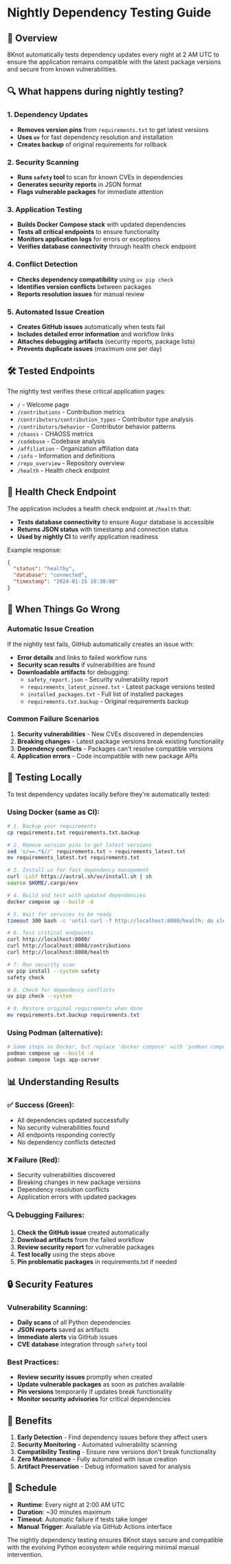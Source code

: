 # Nightly Dependency Testing Guide

## 🌙 Overview

8Knot automatically tests dependency updates every night at 2 AM UTC to ensure the application remains compatible with the latest package versions and secure from known vulnerabilities.

## 🔍 What happens during nightly testing?

### 1. Dependency Updates
- **Removes version pins** from `requirements.txt` to get latest versions
- **Uses `uv`** for fast dependency resolution and installation
- **Creates backup** of original requirements for rollback

### 2. Security Scanning
- **Runs `safety` tool** to scan for known CVEs in dependencies
- **Generates security reports** in JSON format
- **Flags vulnerable packages** for immediate attention

### 3. Application Testing
- **Builds Docker Compose stack** with updated dependencies
- **Tests all critical endpoints** to ensure functionality
- **Monitors application logs** for errors or exceptions
- **Verifies database connectivity** through health check endpoint

### 4. Conflict Detection
- **Checks dependency compatibility** using `uv pip check`
- **Identifies version conflicts** between packages
- **Reports resolution issues** for manual review

### 5. Automated Issue Creation
- **Creates GitHub issues** automatically when tests fail
- **Includes detailed error information** and workflow links
- **Attaches debugging artifacts** (security reports, package lists)
- **Prevents duplicate issues** (maximum one per day)

## 🛠️ Tested Endpoints

The nightly test verifies these critical application pages:
- `/` - Welcome page
- `/contributions` - Contribution metrics
- `/contributors/contribution_types` - Contributor type analysis
- `/contributors/behavior` - Contributor behavior patterns
- `/chaoss` - CHAOSS metrics
- `/codebase` - Codebase analysis
- `/affiliation` - Organization affiliation data
- `/info` - Information and definitions
- `/repo_overview` - Repository overview
- `/health` - Health check endpoint

## 🔧 Health Check Endpoint

The application includes a health check endpoint at `/health` that:
- **Tests database connectivity** to ensure Augur database is accessible
- **Returns JSON status** with timestamp and connection status
- **Used by nightly CI** to verify application readiness

Example response:
```json
{
  "status": "healthy",
  "database": "connected",
  "timestamp": "2024-01-15 10:30:00"
}
```

## 🚨 When Things Go Wrong

### Automatic Issue Creation
If the nightly test fails, GitHub automatically creates an issue with:
- **Error details** and links to failed workflow runs
- **Security scan results** if vulnerabilities are found
- **Downloadable artifacts** for debugging:
  - `safety_report.json` - Security vulnerability report
  - `requirements_latest_pinned.txt` - Latest package versions tested
  - `installed_packages.txt` - Full list of installed packages
  - `requirements.txt.backup` - Original requirements backup

### Common Failure Scenarios
1. **Security vulnerabilities** - New CVEs discovered in dependencies
2. **Breaking changes** - Latest package versions break existing functionality
3. **Dependency conflicts** - Packages can't resolve compatible versions
4. **Application errors** - Code incompatible with new package APIs

## 🧪 Testing Locally

To test dependency updates locally before they're automatically tested:

### Using Docker (same as CI):
```bash
# 1. Backup your requirements
cp requirements.txt requirements.txt.backup

# 2. Remove version pins to get latest versions
sed 's/==.*$//' requirements.txt > requirements_latest.txt
mv requirements_latest.txt requirements.txt

# 3. Install uv for fast dependency management
curl -LsSf https://astral.sh/uv/install.sh | sh
source $HOME/.cargo/env

# 4. Build and test with updated dependencies
docker compose up --build -d

# 5. Wait for services to be ready
timeout 300 bash -c 'until curl -f http://localhost:8080/health; do sleep 5; done'

# 6. Test critical endpoints
curl http://localhost:8080/
curl http://localhost:8080/contributions
curl http://localhost:8080/health

# 7. Run security scan
uv pip install --system safety
safety check

# 8. Check for dependency conflicts
uv pip check --system

# 9. Restore original requirements when done
mv requirements.txt.backup requirements.txt
```

### Using Podman (alternative):
```bash
# Same steps as Docker, but replace 'docker compose' with 'podman compose'
podman compose up --build -d
podman compose logs app-server
```

## 📊 Understanding Results

### ✅ Success (Green):
- All dependencies updated successfully
- No security vulnerabilities found
- All endpoints responding correctly
- No dependency conflicts detected

### ❌ Failure (Red):
- Security vulnerabilities discovered
- Breaking changes in new package versions
- Dependency resolution conflicts
- Application errors with updated packages

### 🔍 Debugging Failures:
1. **Check the GitHub issue** created automatically
2. **Download artifacts** from the failed workflow
3. **Review security report** for vulnerable packages
4. **Test locally** using the steps above
5. **Pin problematic packages** in requirements.txt if needed

## 🔒 Security Features

### Vulnerability Scanning:
- **Daily scans** of all Python dependencies
- **JSON reports** saved as artifacts
- **Immediate alerts** via GitHub issues
- **CVE database** integration through `safety` tool

### Best Practices:
- **Review security issues** promptly when created
- **Update vulnerable packages** as soon as patches available
- **Pin versions** temporarily if updates break functionality
- **Monitor security advisories** for critical dependencies

## 🎯 Benefits

1. **Early Detection** - Find dependency issues before they affect users
2. **Security Monitoring** - Automated vulnerability scanning
3. **Compatibility Testing** - Ensure new versions don't break functionality
4. **Zero Maintenance** - Fully automated with issue creation
5. **Artifact Preservation** - Debug information saved for analysis

## 📅 Schedule

- **Runtime**: Every night at 2:00 AM UTC
- **Duration**: ~30 minutes maximum
- **Timeout**: Automatic failure if tests take longer
- **Manual Trigger**: Available via GitHub Actions interface

The nightly dependency testing ensures 8Knot stays secure and compatible with the evolving Python ecosystem while requiring minimal manual intervention.
